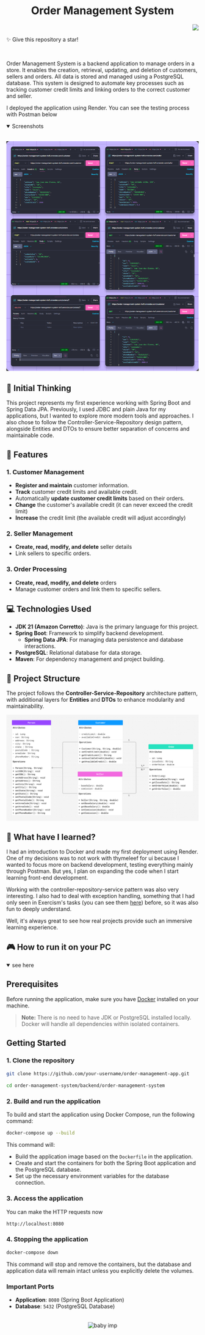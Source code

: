 <div align="center">

# Order Management System

</div>

<img align="right" src="https://skillicons.dev/icons?i=java,spring,postgresql">

<br>

✨ Give this repository a star!

<br>

Order Management System is a backend application to manage orders in a store. It enables the creation, retrieval, updating, and deletion of customers, sellers and orders. All data is stored and managed using a PostgreSQL database. This system is designed to automate key processes such as tracking customer credit limits and linking orders to the correct customer and seller.

I deployed the application using Render. You can see the testing process with Postman below

<details open>
<summary>
 Screenshots
</summary> <br />
    
<p align="center">
    <img  src="misc/postmanTesting.png"/>
</details>

## 💭 Initial Thinking

This project represents my first experience working with Spring Boot and Spring Data JPA. Previously, I used JDBC and plain Java for my applications, but I wanted to explore more modern tools and approaches. I also chose to follow the Controller-Service-Repository design pattern, alongside Entities and DTOs to ensure better separation of concerns and maintainable code.

## 🎠 Features

### 1. Customer Management
- **Register and maintain** customer information.
- **Track** customer credit limits and available credit.
- Automatically **update customer credit limits** based on their orders.
- **Change** the customer's available credit (it can never exceed the credit limit)
- **Increase** the credit limit (the available credit will adjust accordingly)

### 2. Seller Management
- **Create, read, modify, and delete** seller details
- Link sellers to specific orders.

### 3. Order Processing
- **Create, read, modify, and delete** orders
- Manage customer orders and link them to specific sellers.


## 💻 Technologies Used

- **JDK 21 (Amazon Corretto)**: Java is the primary language for this project.
- **Spring Boot**: Framework to simplify backend development.
  - **Spring Data JPA**: For managing data persistence and database interactions.
- **PostgreSQL**: Relational database for data storage.
- **Maven**: For dependency management and project building.

## 📖 Project Structure

The project follows the **Controller-Service-Repository** architecture pattern, with additional layers for **Entities** and **DTOs** to enhance modularity and maintainability.

<img align="center" src="misc/umlDiagram.png">

## 🔮 What have I learned?

I had an introduction to Docker and made my first deployment using Render. One of my decisions was to not work with thymeleef for ui because I wanted to focus more on backend development, testing everything mainly through Postman. But yes, I plan on expanding the code when I start learning front-end development.

Working with the controller-repository-service pattern was also very interesting. I also had to deal with exception handling, something that I had only seen in Exercism's tasks (you can see them [here](https://github.com/LauriESB/exercism-java)) before, so it was also fun to deeply understand. 

Well, it's always great to see how real projects provide such an immersive learning experience.

## 🎮 How to run it on your PC

<details open>
<summary>
 see here
</summary>

## Prerequisites

Before running the application, make sure you have [Docker](https://docs.docker.com/get-docker/) installed on your machine.

> **Note:** There is no need to have JDK or PostgreSQL installed locally. Docker will handle all dependencies within isolated containers.

## Getting Started

### 1. Clone the repository


```bash
git clone https://github.com/your-username/order-management-app.git
```

```bash
cd order-management-system/backend/order-management-system
```

### 2. Build and run the application

To build and start the application using Docker Compose, run the following command:

```bash
docker-compose up --build
```

This command will:

- Build the application image based on the `Dockerfile` in the application.
- Create and start the containers for both the Spring Boot application and the PostgreSQL database.
- Set up the necessary environment variables for the database connection.

### 3. Access the application

You can make the HTTP requests now

```
http://localhost:8080
```

### 4. Stopping the application

```bash
docker-compose down
```

This command will stop and remove the containers, but the database and application data will remain intact unless you explicitly delete the volumes.

### Important Ports

- **Application**: `8080` (Spring Boot Application)
- **Database**: `5432` (PostgreSQL Database)
</details>

<br>

<div align="center">
 <img align="center" src="https://static.wikia.nocookie.net/terraria_gamepedia/images/9/95/Baby_Imp_%28flying%29.gif/revision/latest?cb=20211224155014&format=original" alt="baby imp">
</div>